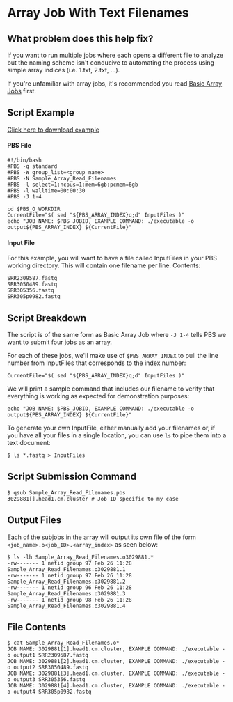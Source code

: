 # Array Job With Text Filenames

## What problem does this help fix?

If you want to run multiple jobs where each opens a different file to analyze but the naming scheme isn't conducive to automating the process using simple array indices (i.e. 1.txt, 2.txt, ...). 

If you're unfamiliar with array jobs, it's recommended you read [Basic Array Jobs](../Basic-Array-Job/Basic_Array_Job.md) first.

## Script Example
[Click here to download example](Sample_Array_Read_Filenames.tar.gz)

#### PBS File

```
#!/bin/bash
#PBS -q standard
#PBS -W group_list=<group name>
#PBS -N Sample_Array_Read_Filenames
#PBS -l select=1:ncpus=1:mem=6gb:pcmem=6gb
#PBS -l walltime=00:00:30
#PBS -J 1-4

cd $PBS_O_WORKDIR
CurrentFile="$( sed "${PBS_ARRAY_INDEX}q;d" InputFiles )"
echo "JOB NAME: $PBS_JOBID, EXAMPLE COMMAND: ./executable -o output${PBS_ARRAY_INDEX} ${CurrentFile}"
```

#### Input File

For this example, you will want to have a file called InputFiles in your PBS working directory. This will contain one filename per line. Contents:
```
SRR2309587.fastq
SRR3050489.fastq
SRR305356.fastq
SRR305p0982.fastq
```

## Script Breakdown

The script is of the same form as Basic Array Job where ```-J 1-4``` tells PBS we want to submit four jobs as an array. 

For each of these jobs, we'll make use of ```$PBS_ARRAY_INDEX``` to pull the line number from InputFiles that corresponds to the index number: 
```
CurrentFile="$( sed "${PBS_ARRAY_INDEX}q;d" InputFiles )"
```
We will print a sample command that includes our filename to verify that everything is working as expected for demonstration purposes:
```
echo "JOB NAME: $PBS_JOBID, EXAMPLE COMMAND: ./executable -o output${PBS_ARRAY_INDEX} ${CurrentFile}"
```

To generate your own InputFile, either manually add your filenames or, if you have all your files in a single location, you can use ```ls``` to pipe them into a text document:
```
$ ls *.fastq > InputFiles
```

## Script Submission Command
```
$ qsub Sample_Array_Read_Filenames.pbs 
3029881[].head1.cm.cluster # Job ID specific to my case
```

## Output Files
Each of the subjobs in the array will output its own file of the form ```<job_name>.o<job_ID>.<array_index>``` as seen below:
```
$ ls -lh Sample_Array_Read_Filenames.o3029881.*
-rw------- 1 netid group 97 Feb 26 11:28 Sample_Array_Read_Filenames.o3029881.1
-rw------- 1 netid group 97 Feb 26 11:28 Sample_Array_Read_Filenames.o3029881.2
-rw------- 1 netid group 96 Feb 26 11:28 Sample_Array_Read_Filenames.o3029881.3
-rw------- 1 netid group 98 Feb 26 11:28 Sample_Array_Read_Filenames.o3029881.4
```

## File Contents

```
$ cat Sample_Array_Read_Filenames.o*
JOB NAME: 3029881[1].head1.cm.cluster, EXAMPLE COMMAND: ./executable -o output1 SRR2309587.fastq
JOB NAME: 3029881[2].head1.cm.cluster, EXAMPLE COMMAND: ./executable -o output2 SRR3050489.fastq
JOB NAME: 3029881[3].head1.cm.cluster, EXAMPLE COMMAND: ./executable -o output3 SRR305356.fastq
JOB NAME: 3029881[4].head1.cm.cluster, EXAMPLE COMMAND: ./executable -o output4 SRR305p0982.fastq
```
